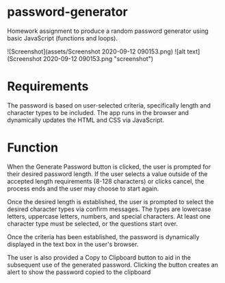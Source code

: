 # password-generator

Homework assignment to produce a random password generator using basic JavaScript (functions and loops).

![Screenshot](assets/Screenshot 2020-09-12 090153.png)
![alt text](Screenshot 2020-09-12 090153.png "screenshot")

# Requirements

The password is based on user-selected criteria, specifically length and character types to be included. The app runs in the browser and dynamically updates the HTML and CSS via JavaScript.

# Function

When the Generate Password button is clicked, the user is prompted for their desired password length. If the user selects a value outside of the accepted length requirements (8-128 characters) or clicks cancel, the process ends and the user may choose to start again.

Once the desired length is established, the user is prompted to select the desired character types via confirm messages. The types are lowercase letters, uppercase letters, numbers, and special characters. At least one character type must be selected, or the questions start over.

Once the criteria has been established, the password is dynamically displayed in the text box in the user's browser.

The user is also provided a Copy to Clipboard button to aid in the subsequent use of the generated password. Clicking the button creates an alert to show the password copied to the clipboard
